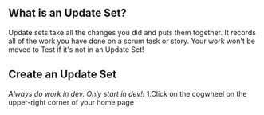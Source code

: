 ## What is an Update Set?
Update sets take all the changes you did and puts them together. It records all of the work you have done on a scrum task or story. Your work won't be moved to Test if it's not in an Update Set!

## Create an Update Set
*Always do work in dev. Only start in dev!!*
1.Click on the cogwheel on the upper-right corner of your home page

